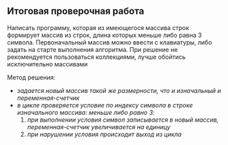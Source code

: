 ## Итоговая проверочная работа
Написать программу, которая из имеющегося массива строк формирует массив из строк, длина которых меньше либо равна 3 символа. Первоначальный массив можно ввести с клавиатуры, либо задать на старте выполнения алгоритма. При решение не рекомендуется пользоваться коллекциями, лучше обойтись исключительно массивами

Метод решения:
- *задается новый массив такой же размерности, что и изначальный и переменная-счетчик*
- *в цикле проверяется условие по индексу символа в строке изначального массива: меньше либо равно 3*:
	1. *при выполнении условия символ записывается в новый массив, переменная-счетчик увеличивается на единицу*
	2. *при нарушении условия происходит выход из цикла*
